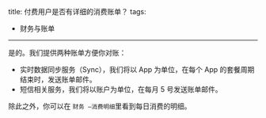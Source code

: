 title: 付费用户是否有详细的消费账单？
tags:
- 财务与账单
---
是的。我们提供两种账单方便你对账：

- 实时数据同步服务（Sync），我们将以 App 为单位，在每个 App 的套餐周期结束时，发送账单邮件。
- 短信相关服务，我们将以账户为单位，在每月 5 号发送账单邮件。

除此之外，你可以在 `财务 —消费明细`里看到每日消费的明细。
